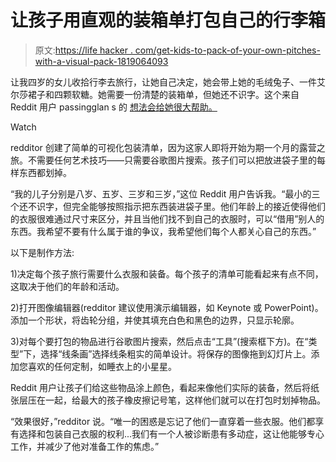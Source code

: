 # 让孩子用直观的装箱单打包自己的行李箱

> 原文:[https://life hacker . com/get-kids-to-pack-of-your-own-pitches-with-a-visual-pack-1819064093](https://lifehacker.com/get-kids-to-pack-their-own-suitcases-with-a-visual-pack-1819064093)

让我四岁的女儿收拾行李去旅行，让她自己决定，她会带上她的毛绒兔子、一件艾尔莎裙子和四颗软糖。她需要一份清楚的装箱单，但她还不识字。这个来自 Reddit 用户 passingglan s 的 [想法会给她很大帮助。](https://www.reddit.com/r/ADHD/comments/731p5n/this_visual_packing_list_enabled_my_kids_to/) 

Watch

redditor 创建了简单的可视化包装清单，因为这家人即将开始为期一个月的露营之旅。不需要任何艺术技巧——只需要谷歌图片搜索。孩子们可以把放进袋子里的每样东西都划掉。

“我的儿子分别是八岁、五岁、三岁和三岁，”这位 Reddit 用户告诉我。“最小的三个还不识字，但完全能够按照指示把东西装进袋子里。他们年龄上的接近使得他们的衣服很难通过尺寸来区分，并且当他们找不到自己的衣服时，可以“借用”别人的东西。我希望不要有什么属于谁的争议，我希望他们每个人都关心自己的东西。”

以下是制作方法:

1)决定每个孩子旅行需要什么衣服和装备。每个孩子的清单可能看起来有点不同，这取决于他们的年龄和活动。

2)打开图像编辑器(redditor 建议使用演示编辑器，如 Keynote 或 PowerPoint)。添加一个形状，将齿轮分组，并使其填充白色和黑色的边界，只显示轮廓。

3)对每个要打包的物品进行谷歌图片搜索，然后点击“工具”(搜索框下方)。在“类型”下，选择“线条画”选择线条粗实的简单设计。将保存的图像拖到幻灯片上。添加您喜欢的任何定制，如睡衣上的小星星。

Reddit 用户让孩子们给这些物品涂上颜色，看起来像他们实际的装备，然后将纸张层压在一起，给最大的孩子橡皮擦记号笔，这样他们就可以在打包时划掉物品。

“效果很好，”redditor 说。“唯一的困惑是忘记了他们一直穿着一些衣服。他们都享有选择和包装自己衣服的权利...我们有一个人被诊断患有多动症，这让他能够专心工作，并减少了他对准备工作的焦虑。”